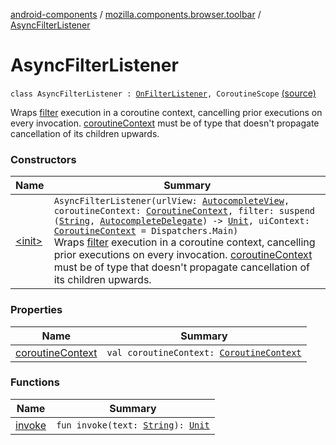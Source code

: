 [android-components](../../index.md) / [mozilla.components.browser.toolbar](../index.md) / [AsyncFilterListener](./index.md)

# AsyncFilterListener

`class AsyncFilterListener : `[`OnFilterListener`](../../mozilla.components.ui.autocomplete/-on-filter-listener.md)`, CoroutineScope` [(source)](https://github.com/mozilla-mobile/android-components/blob/master/components/browser/toolbar/src/main/java/mozilla/components/browser/toolbar/BrowserToolbar.kt#L594)

Wraps [filter](#) execution in a coroutine context, cancelling prior executions on every invocation.
[coroutineContext](coroutine-context.md) must be of type that doesn't propagate cancellation of its children upwards.

### Constructors

| Name | Summary |
|---|---|
| [&lt;init&gt;](-init-.md) | `AsyncFilterListener(urlView: `[`AutocompleteView`](../../mozilla.components.ui.autocomplete/-autocomplete-view/index.md)`, coroutineContext: `[`CoroutineContext`](https://kotlinlang.org/api/latest/jvm/stdlib/kotlin.coroutines/-coroutine-context/index.html)`, filter: suspend (`[`String`](https://kotlinlang.org/api/latest/jvm/stdlib/kotlin/-string/index.html)`, `[`AutocompleteDelegate`](../../mozilla.components.concept.toolbar/-autocomplete-delegate/index.md)`) -> `[`Unit`](https://kotlinlang.org/api/latest/jvm/stdlib/kotlin/-unit/index.html)`, uiContext: `[`CoroutineContext`](https://kotlinlang.org/api/latest/jvm/stdlib/kotlin.coroutines/-coroutine-context/index.html)` = Dispatchers.Main)`<br>Wraps [filter](#) execution in a coroutine context, cancelling prior executions on every invocation. [coroutineContext](coroutine-context.md) must be of type that doesn't propagate cancellation of its children upwards. |

### Properties

| Name | Summary |
|---|---|
| [coroutineContext](coroutine-context.md) | `val coroutineContext: `[`CoroutineContext`](https://kotlinlang.org/api/latest/jvm/stdlib/kotlin.coroutines/-coroutine-context/index.html) |

### Functions

| Name | Summary |
|---|---|
| [invoke](invoke.md) | `fun invoke(text: `[`String`](https://kotlinlang.org/api/latest/jvm/stdlib/kotlin/-string/index.html)`): `[`Unit`](https://kotlinlang.org/api/latest/jvm/stdlib/kotlin/-unit/index.html) |
